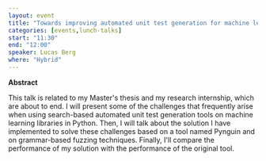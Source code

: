 ```yaml
---
layout: event
title: "Towards improving automated unit test generation for machine learning libraries using structured input data"
categories: [events,lunch-talks]
start: "11:30"
end: "12:00"
speaker: Lucas Berg
where: "Hybrid"
---
```


**Abstract**

This talk is related to my Master's thesis and my research internship, which are about to end.
I will present some of the challenges that frequently arise when using search-based automated unit test generation tools on machine learning libraries in Python.
Then, I will talk about the solution I have implemented to solve these challenges based on a tool named Pynguin and on grammar-based fuzzing techniques.
Finally, I'll compare the performance of my solution with the performance of the original tool.
